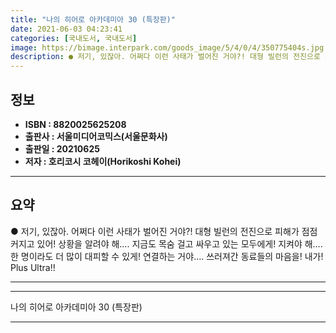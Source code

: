 ```yaml
---
title: "나의 히어로 아카데미아 30 (특장판)"
date: 2021-06-03 04:23:41
categories: [국내도서, 국내도서]
image: https://bimage.interpark.com/goods_image/5/4/0/4/350775404s.jpg
description: ● 저기, 있잖아. 어쩌다 이런 사태가 벌어진 거야?! 대형 빌런의 전진으로 피해가 점점 커지고 있어! 상황을 알려야 해…. 지금도 목숨 걸고 싸우고 있는 모두에게! 지켜야 해…. 한 명이라도 더 많이 대피할 수 있게! 연결하는 거야…. 쓰러져간 동료들의 마음을! 내가! Plus Ul
---
```


## **정보**

- **ISBN : 8820025625208**
- **출판사 : 서울미디어코믹스(서울문화사)**
- **출판일 : 20210625**
- **저자 : 호리코시 코헤이(Horikoshi Kohei)**

------



## **요약**

●  저기, 있잖아. 어쩌다 이런 사태가 벌어진 거야?! 대형 빌런의 전진으로 피해가 점점 커지고 있어! 상황을 알려야 해…. 지금도 목숨 걸고 싸우고 있는 모두에게! 지켜야 해…. 한 명이라도 더 많이 대피할 수 있게! 연결하는 거야…. 쓰러져간 동료들의 마음을! 내가! Plus Ultra!!

------



------


나의 히어로 아카데미아 30 (특장판) 

------



